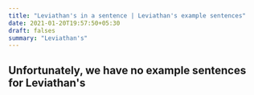 ```yaml
---
title: "Leviathan's in a sentence | Leviathan's example sentences"
date: 2021-01-20T19:57:50+05:30
draft: falses
summary: "Leviathan's"
---
```

## Unfortunately, we have no example sentences for Leviathan's                 
